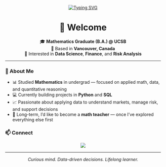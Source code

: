 <!-- Typing animation header -->
<p align="center">
  <a href="https://git.io/typing-svg">
    <img src="https://readme-typing-svg.herokuapp.com?color=58A6FF&center=true&vCenter=true&width=850&lines=Hi+there!+I'm+Edwin+Wang.;Mathematics+Graduate+from+UCSB.;Data+Science+%7C+Finance+%7C+Risk+Analysis.;Lifelong+Learner+and+Builder." alt="Typing SVG" />
  </a>
</p>

<h1 align="center">👋 Welcome</h1>

<p align="center">
🎓 <b>Mathematics Graduate (B.A.) @ UCSB</b><br>
📍 Based in <b>Vancouver, Canada</b><br>
💼 Interested in <b>Data Science</b>, <b>Finance</b>, and <b>Risk Analysis</b>
</p>

---

### 🧠 About Me
- 📊 Studied **Mathematics** in undergrad — focused on applied math, data, and quantitative reasoning  
- 💻 Currently building projects in **Python** and **SQL**  
- 📈 Passionate about applying data to understand markets, manage risk, and support decisions  
- 🍎 Long-term, I’d like to become a **math teacher** — once I’ve explored everything else first  

### 📫 Connect
<p align="center">
  <a href="https://www.linkedin.com/in/edwin-wang02">
    <img src="https://img.shields.io/badge/LinkedIn-0077B5?style=for-the-badge&logo=linkedin&logoColor=white"/>
  </a>
</p>

---
<!-- Minimalist ASCII banner -->
<p align="center">
  <i>Curious mind. Data-driven decisions. Lifelong learner.</i>
</p>
